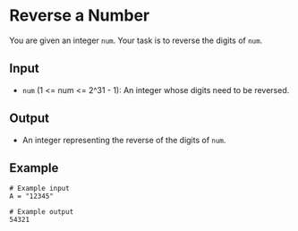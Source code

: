 # Reverse a Number

You are given an integer `num`. Your task is to reverse the digits of `num`.

## Input

- `num` (1 <= num <= 2^31 - 1): An integer whose digits need to be reversed.

## Output

- An integer representing the reverse of the digits of `num`.

## Example

```
# Example input
A = "12345"

# Example output
54321
```
